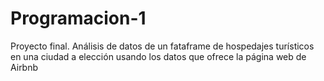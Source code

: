 # Programacion-1
Proyecto final. Análisis de datos de un fataframe de hospedajes turísticos en una ciudad a elección usando los datos que ofrece la página web de Airbnb
